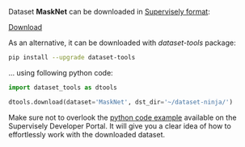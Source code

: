 Dataset **MaskNet** can be downloaded in [Supervisely format](https://developer.supervisely.com/api-references/supervisely-annotation-json-format):

 [Download](https://assets.supervisely.com/remote/eyJsaW5rIjogImZzOi8vYXNzZXRzLzI1MDZfTWFza05ldC9tYXNrbmV0LURhdGFzZXROaW5qYS50YXIiLCAic2lnIjogIjhOZlkzY3pEeExtZVFpYjRCN3o4UnlNWUJLSFJtcEwyZnJBVW5naE5KLzg9In0=)

As an alternative, it can be downloaded with *dataset-tools* package:
``` bash
pip install --upgrade dataset-tools
```

... using following python code:
``` python
import dataset_tools as dtools

dtools.download(dataset='MaskNet', dst_dir='~/dataset-ninja/')
```
Make sure not to overlook the [python code example](https://developer.supervisely.com/getting-started/python-sdk-tutorials/iterate-over-a-local-project) available on the Supervisely Developer Portal. It will give you a clear idea of how to effortlessly work with the downloaded dataset.

